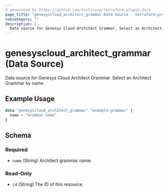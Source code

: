 ```yaml
---
# generated by https://github.com/hashicorp/terraform-plugin-docs
page_title: "genesyscloud_architect_grammar Data Source - terraform-provider-genesyscloud"
subcategory: ""
description: |-
  Data source for Genesys Cloud Architect Grammar. Select an Architect Grammar by name.
---
```


# genesyscloud_architect_grammar (Data Source)

Data source for Genesys Cloud Architect Grammar. Select an Architect Grammar by name.

## Example Usage

```terraform
data "genesyscloud_architect_grammar" "example-grammar" {
  name = "Grammar name"
}
```

<!-- schema generated by tfplugindocs -->
## Schema

### Required

- `name` (String) Architect grammar name.

### Read-Only

- `id` (String) The ID of this resource.
